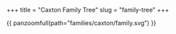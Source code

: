 +++
title = "Caxton Family Tree"
slug = "family-tree"
+++

{{ panzoomfull(path="families/caxton/family.svg") }}
